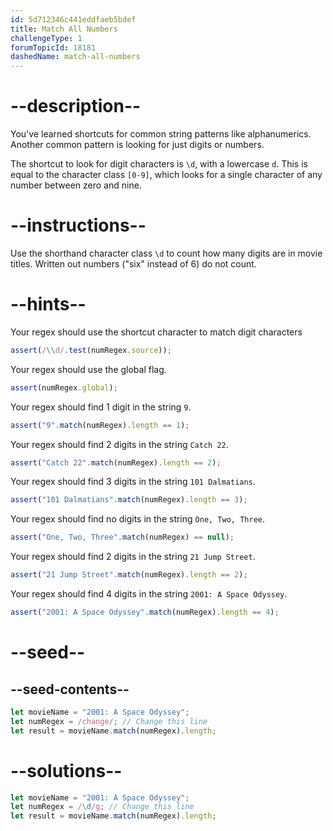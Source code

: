 ```yaml
---
id: 5d712346c441eddfaeb5bdef
title: Match All Numbers
challengeType: 1
forumTopicId: 18181
dashedName: match-all-numbers
---
```


# --description--

You've learned shortcuts for common string patterns like alphanumerics. Another common pattern is looking for just digits or numbers.

The shortcut to look for digit characters is `\d`, with a lowercase `d`. This is equal to the character class `[0-9]`, which looks for a single character of any number between zero and nine.

# --instructions--

Use the shorthand character class `\d` to count how many digits are in movie titles. Written out numbers ("six" instead of 6) do not count.

# --hints--

Your regex should use the shortcut character to match digit characters

```js
assert(/\\d/.test(numRegex.source));
```

Your regex should use the global flag.

```js
assert(numRegex.global);
```

Your regex should find 1 digit in the string `9`.

```js
assert("9".match(numRegex).length == 1);
```

Your regex should find 2 digits in the string `Catch 22`.

```js
assert("Catch 22".match(numRegex).length == 2);
```

Your regex should find 3 digits in the string `101 Dalmatians`.

```js
assert("101 Dalmatians".match(numRegex).length == 3);
```

Your regex should find no digits in the string `One, Two, Three`.

```js
assert("One, Two, Three".match(numRegex) == null);
```

Your regex should find 2 digits in the string `21 Jump Street`.

```js
assert("21 Jump Street".match(numRegex).length == 2);
```

Your regex should find 4 digits in the string `2001: A Space Odyssey`.

```js
assert("2001: A Space Odyssey".match(numRegex).length == 4);
```

# --seed--

## --seed-contents--

```js
let movieName = "2001: A Space Odyssey";
let numRegex = /change/; // Change this line
let result = movieName.match(numRegex).length;
```

# --solutions--

```js
let movieName = "2001: A Space Odyssey";
let numRegex = /\d/g; // Change this line
let result = movieName.match(numRegex).length;
```
